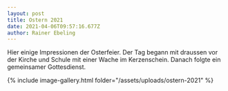 ```yaml
---
layout: post
title: Ostern 2021
date: 2021-04-06T09:57:16.677Z
author: Rainer Ebeling
---
```

Hier einige Impressionen der Osterfeier. Der Tag begann mit draussen vor der Kirche und Schule mit einer Wache im Kerzenschein. Danach folgte ein gemeinsamer Gottesdienst.

{% include image-gallery.html folder="/assets/uploads/ostern-2021" %}

<script type="text/javascript" src="/assets/js/lightbox.js"></script>
<link rel="stylesheet" href="/assets/css/lightbox.css">
